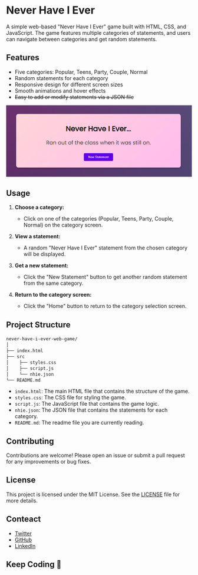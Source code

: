 # Never Have I Ever

A simple web-based "Never Have I Ever" game built with HTML, CSS, and JavaScript. The game features multiple categories of statements, and users can navigate between categories and get random statements.

## Features

- Five categories: Popular, Teens, Party, Couple, Normal
- Random statements for each category
- Responsive design for different screen sizes
- Smooth animations and hover effects
- ~~Easy to add or modify statements via a JSON file~~

![image](res/1.png)

## Usage

1. **Choose a category:**
   - Click on one of the categories (Popular, Teens, Party, Couple, Normal) on the category screen.
   
2. **View a statement:**
   - A random "Never Have I Ever" statement from the chosen category will be displayed.
   
3. **Get a new statement:**
   - Click the "New Statement" button to get another random statement from the same category.
   
4. **Return to the category screen:**
   - Click the "Home" button to return to the category selection screen.

## Project Structure

```
never-have-i-ever-web-game/
│
├── index.html
├── src
│    ├── styles.css
│    ├── script.js
│    └── nhie.json
└── README.md
```

- `index.html`: The main HTML file that contains the structure of the game.
- `styles.css`: The CSS file for styling the game.
- `script.js`: The JavaScript file that contains the game logic.
- `nhie.json`: The JSON file that contains the statements for each category.
- `README.md`: The readme file you are currently reading.

## Contributing
Contributions are welcome! Please open an issue or submit a pull request for any improvements or bug fixes.

## License
This project is licensed under the MIT License. See the [LICENSE](LICENSE) file for more details.

## Conteact

- [Twitter](https://twitter.com/arindal_17)
- [GitHub](https://github.com/arindal1)
- [LinkedIn](https://www.linkedin.com/in/arindalchar)

## Keep Coding 🚀
